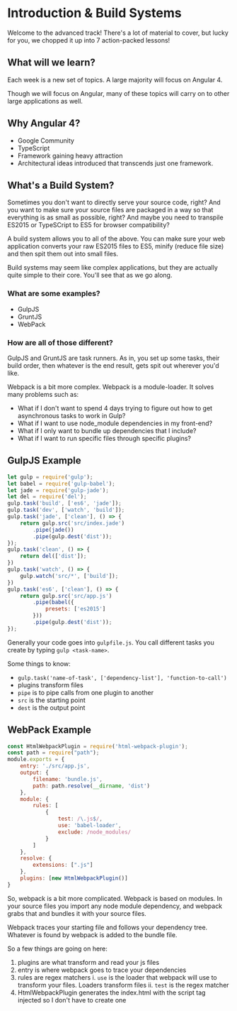 # Introduction & Build Systems
Welcome to the advanced track! There's a lot of material to cover, but lucky for you, we chopped it up into 7 action-packed lessons!

## What will we learn?
Each week is a new set of topics. A large majority will focus on Angular 4.

Though we will focus on Angular, many of these topics will carry on to other large applications as well.

## Why Angular 4?
* Google Community
* TypeScript
* Framework gaining heavy attraction
* Architectural ideas introduced that transcends just one framework.

## What's a Build System?
Sometimes you don't want to directly serve your source code, right? And you want to make sure your source files are packaged in a way so that everything is as small as possible, right? And maybe you need to transpile ES2015 or TypeSCript to ES5 for browser compatibility?

A build system allows you to all of the above. You can make sure your web application converts your raw ES2015 files to ES5, minify (reduce file size) and then spit them out into small files.

Build systems may seem like complex applications, but they are actually quite simple to their core. You'll see that as we go along.

### What are some examples?
* GulpJS
* GruntJS
* WebPack

### How are all of those different?
GulpJS and GruntJS are task runners. As in, you set up some tasks, their build order, then whatever is the end result, gets spit out wherever you'd like.

Webpack is a bit more complex. Webpack is a module-loader. It solves many problems such as:
* What if I don't want to spend 4 days trying to figure out how to get asynchronous tasks to work in Gulp?
* What if I want to use node_module dependencies in my front-end?
* What if I only want to bundle up dependencies that I include?
* What if I want to run specific files through specific plugins?

## GulpJS Example
```javascript
let gulp = require('gulp');
let babel = require('gulp-babel');
let jade = require('gulp-jade');
let del = require('del');
gulp.task('build', ['es6', 'jade']);
gulp.task('dev', ['watch', 'build']);
gulp.task('jade', ['clean'], () => {
    return gulp.src('src/index.jade')
        .pipe(jade())
        .pipe(gulp.dest('dist'));
});
gulp.task('clean', () => {
    return del(['dist']);
})
gulp.task('watch', () => {
    gulp.watch('src/*', ['build']);
})
gulp.task('es6', ['clean'], () => {
    return gulp.src('src/app.js')
        .pipe(babel({
            presets: ['es2015']
        }))
        .pipe(gulp.dest('dist'));
});
```
Generally your code goes into `gulpfile.js`. You call different tasks you create by typing `gulp <task-name>`.

Some things to know:
* `gulp.task('name-of-task', ['dependency-list'], 'function-to-call')`
* plugins transform files
* `pipe` is to pipe calls from one plugin to another
* `src` is the starting point
* `dest` is the output point

## WebPack Example
```javascript
const HtmlWebpackPlugin = require('html-webpack-plugin');
const path = require("path");
module.exports = {
    entry: './src/app.js',
    output: {
        filename: 'bundle.js',
        path: path.resolve(__dirname, 'dist')
    },
    module: {
        rules: [
            {
                test: /\.js$/,
                use: 'babel-loader',
                exclude: /node_modules/
            }
        ]
    },
    resolve: {
        extensions: [".js"]
    },
    plugins: [new HtmlWebpackPlugin()]
}
```

So, webpack is a bit more complicated. Webpack is based on modules.
In your source files you import any node module dependency, and webpack grabs that and bundles it with your source files.

Webpack traces your starting file and follows your dependency tree. Whatever is found by webpack is added to the bundle file.

So a few things are going on here:
1. plugins are what transform and read your js files
2. entry is where webpack goes to trace your dependencies
3. rules are regex matchers
    i. `use` is the loader that webpack will use to transform your files. Loaders transform files
    ii. `test` is the regex matcher
4. HtmlWebpackPlugin generates the index.html with the script tag injected so I don't have to create one
